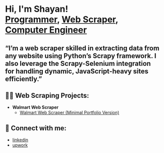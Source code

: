 <h1>Hi, I'm Shayan! <br/><a href="https://github.com/shayan-aj">Programmer</a>, <a href="https://www.linkedin.com/in/joshmadakor/">Web Scraper</a>, <a href="https://www.linkedin.com/in/shayan-jamshidi-542649189/">Computer Engineer</a></h1>

<h2>“I’m a web scraper skilled in extracting data from any website using Python’s Scrapy framework. I also leverage the Scrapy-Selenium integration for handling dynamic, JavaScript-heavy sites efficiently.”</h2>

<h2>👨‍💻 Web Scraping Projects:</h2>

- <b>Walmart Web Scraper</b>
  - [Walmart Web Scraper (Minimal Portfolio Version)](https://github.com/shayan-aj/Basic_Walmart_Scraper)

<h2> 🤳 Connect with me:</h2>

  - [linkedin](https://www.linkedin.com/in/shayan-jamshidi-542649189/)
  - [upwork](https://github.com/joshmadakor1/Algorithms-Practice)


